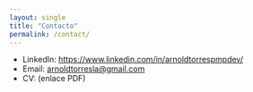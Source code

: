 ```yaml
---
layout: single
title: "Contacto"
permalink: /contact/
---
```


- LinkedIn: https://www.linkedin.com/in/arnoldtorrespmpdev/
- Email: arnoldtorresla@gmail.com
- CV: (enlace PDF)
